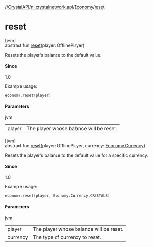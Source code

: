 //[CrystalAPI](../../../index.md)/[nl.crystalnetwork.api](../index.md)/[Economy](index.md)/[reset](reset.md)

# reset

[jvm]\
abstract fun [reset](reset.md)(player: OfflinePlayer)

Resets the player's balance to the default value.

#### Since

1.0

Example usage:

```kotlin
economy.reset(player)
```

#### Parameters

jvm

| | |
|---|---|
| player | The player whose balance will be reset. |

[jvm]\
abstract fun [reset](reset.md)(player: OfflinePlayer, currency: [Economy.Currency](-currency/index.md))

Resets the player's balance to the default value for a specific currency.

#### Since

1.0

Example usage:

```kotlin
economy.reset(player, Economy.Currency.CRYSTALS)
```

#### Parameters

jvm

| | |
|---|---|
| player | The player whose balance will be reset. |
| currency | The type of currency to reset. |
